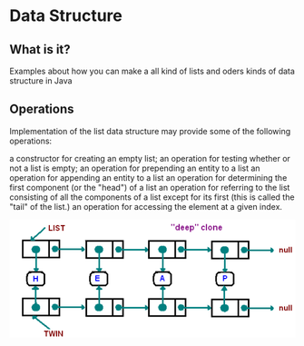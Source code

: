 Data Structure
=========

What is it?
-----------
Examples about how you can make a all kind of lists and oders kinds of data structure in Java


Operations
-----------
Implementation of the list data structure may provide some of the following operations:

a constructor for creating an empty list;
an operation for testing whether or not a list is empty;
an operation for prepending an entity to a list
an operation for appending an entity to a list
an operation for determining the first component (or the "head") of a list
an operation for referring to the list consisting of all the components of a list except for its first (this is called the "tail" of the list.)
an operation for accessing the element at a given index.


<img align="right" src="deepclone.bmp" />

